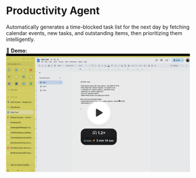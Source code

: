 # Productivity Agent
Automatically generates a time-blocked task list for the next day by fetching calendar events, new tasks, and outstanding items, then prioritizing them intelligently.

🎥 **Demo:**  
[![Watch the demo](assets/loom.png)](https://www.loom.com/share/50583007198c4e9cabdd7f20f48b3c24)
